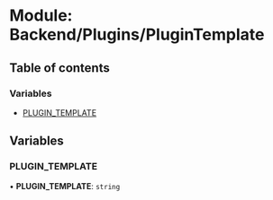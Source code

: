 # Module: Backend/Plugins/PluginTemplate

## Table of contents

### Variables

- [PLUGIN_TEMPLATE](Backend_Plugins_PluginTemplate.md#plugin_template)

## Variables

### PLUGIN_TEMPLATE

• **PLUGIN_TEMPLATE**: `string`
